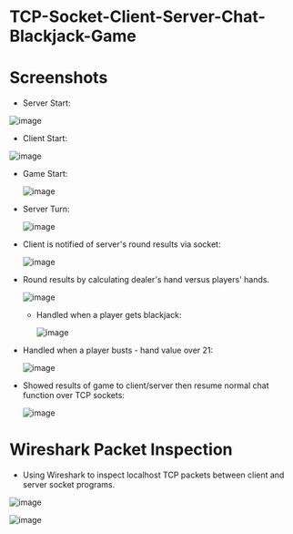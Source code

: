 # TCP-Socket-Client-Server-Chat-Blackjack-Game

# Screenshots

- Server Start:
  
![image](https://github.com/Mike11199/CS-372-Socket-Client-Server-Chat/assets/91037796/f4690044-a50c-465e-816b-c9c81802c5f0)

- Client Start:
  
![image](https://github.com/Mike11199/CS-372-Socket-Client-Server-Chat/assets/91037796/21d12683-117d-4494-ac52-c021ac4de1e6)

- Game Start:

  ![image](https://github.com/Mike11199/CS-372-Socket-Client-Server-Chat/assets/91037796/4b36380c-9cf3-4fc3-9c89-a130b5bba997)

- Server Turn:

  ![image](https://github.com/Mike11199/CS-372-Socket-Client-Server-Chat/assets/91037796/2cea685a-ff99-4785-a5f0-0e23223f0d6c)

- Client is notified of server's round results via socket:

  ![image](https://github.com/Mike11199/CS-372-Socket-Client-Server-Chat/assets/91037796/03e88278-cf65-4b1e-99e1-d9955e5ce1cb)

- Round results by calculating dealer's hand versus players' hands.

  ![image](https://github.com/Mike11199/CS-372-Socket-Client-Server-Chat/assets/91037796/52dfec9b-90c5-4c1f-819c-4dc8acf63a89)

  - Handled when a player gets blackjack:
 
    ![image](https://github.com/Mike11199/CS-372-Socket-Client-Server-Chat/assets/91037796/88fb401b-cebc-4cef-8bf4-403ae3b9b9c6)

- Handled when a player busts - hand value over 21:

  ![image](https://github.com/Mike11199/CS-372-Socket-Client-Server-Chat/assets/91037796/266adace-0c64-4dd9-8d80-9575bc83eace)

- Showed results of game to client/server then resume normal chat function over TCP sockets:

  ![image](https://github.com/Mike11199/CS-372-Socket-Client-Server-Chat/assets/91037796/015106fa-5ce5-4acd-991c-3d286d67e2ed)


# Wireshark Packet Inspection 

- Using Wireshark to inspect localhost TCP packets between client and server socket programs.

![image](https://github.com/Mike11199/CS-372-Socket-Client-Server-Chat/assets/91037796/45ecf2e0-85bb-4dc9-9d98-8001df7624f8)

![image](https://github.com/Mike11199/CS-372-Socket-Client-Server-Chat/assets/91037796/cfa82018-8e9f-4edb-b810-2fe1f9e6f779)


